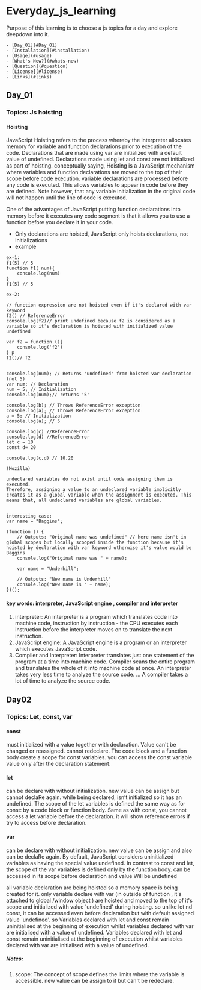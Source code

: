 # Everyday_js_learning
Purpose of this learning is to choose a js topics for a day and explore deepdown into it. 


<!-- TOC -->

    - [Day_01](#Day_01)
    - [Installation](#installation)
    - [Usage](#usage)
    - [What's New?](#whats-new)
    - [Question](#question)
    - [License](#license)
    - [Links](#links)

<!-- /TOC -->






## Day_01

### Topics: Js  hoisting

#### Hoisting
JavaScript Hoisting refers to the process whereby the interpreter allocates memory for variable and function declarations prior to execution of the code. Declarations that are made using var are initialized with a default value of undefined. Declarations made using let and const are not initialized as part of hoisting.
conceptually saying,  Hoisting is a JavaScript mechanism where variables and function declarations are moved to the top of their scope before code execution.
variable declarations are processed before any code is executed.
This allows variables to appear in code before they are defined. Note however, that any variable initialization in the original code will not happen until the line of code is executed.

One of the advantages of JavaScript putting function declarations into memory before it executes any code segment is that it allows you to use a function before you declare it in your code.
- Only declarations are hoisted, JavaScript only hoists declarations, not initializations
- example

```JS
ex-1:
f1(5) // 5
function f1( num){
    console.log(num)
}
f1(5) // 5

ex-2:

// function expression are not hoisted even if it's declared with var keyword 
f2() // ReferenceError
console.log(f2)// print undefined because f2 is considered as a variable so it's declaration is hoisted with initialized value undefined

var f2 = function (){
    console.log('f2')
} p
f2()// f2


```

```JS
console.log(num); // Returns 'undefined' from hoisted var declaration (not 5)
var num; // Declaration
num = 5; // Initialization
console.log(num);// returns '5'

console.log(b); // Throws ReferenceError exception
console.log(a); // Throws ReferenceError exception
a = 5; // Initialization
console.log(a); // 5

console.log(c) //ReferenceError
console.log(d) //ReferenceError
let c = 10
const d= 20

console.log(c,d) // 10,20

(Mozilla)

undeclared variables do not exist until code assigning them is executed.
Therefore, assigning a value to an undeclared variable implicitly creates it as a global variable when the assignment is executed. This means that, all undeclared variables are global variables.


interesting case: 
var name = "Baggins";

(function () {
    // Outputs: "Original name was undefined" // here name isn't in global scopes but locally scooped inside the function because it's hoisted by declaration with var keyword otherwise it's value would be Baggins
    console.log("Original name was " + name);

    var name = "Underhill";

    // Outputs: "New name is Underhill"
    console.log("New name is " + name);
})();

```

#### key words: interpreter, JavaScript engine , compiler and interpreter
1. interpreter:
 An interpreter is a program which translates code into machine code, instruction by instruction - the CPU executes each instruction before the interpreter moves on to translate the next instruction.
2. JavaScript engine:
 A JavaScript engine is a program or an interpreter which executes JavaScript code.
3. Compiler and Interpreter: 
 Interpreter translates just one statement of the program at a time into machine code. Compiler scans the entire program and translates the whole of it into machine code at once. An interpreter takes very less time to analyze the source code. ... A compiler takes a lot of time to analyze the source code.




## Day02

### Topics: Let, const, var

#### const
must initialized with a value together with declaration. Value can't be changed or reassigned. cannot redeclare.
The code block and a function body create a scope for const variables. 
you can access the const variable value only after the declaration statement.

#### let
can be declare with without initialization. new value can be assign but cannot declaRe again.
while being declared, isn’t initialized so it has an undefined.
The scope of the let variables is defined the same way as for const: by a code block or function body.
Same as with const, you cannot access a let variable before the declaration. it will show reference errors if try to access before declaration.

#### var
can be declare with without initialization. new value can be assign and also can be declaRe again.
By default, JavaScript considers uninitialized variables as having the special value undefined.
In contrast to const and let, the scope of the var variables is defined only by the function body.
can be accessed in its scope before declaration  and value Will be undefined

all variable declaration are being hoisted so a memory space is being created for it.
only variable declare with var (in outside of function , it's attached to global /window object ) are hoisted and moved  to the top of it's scope and initialized with value 'undefined' during hoisting. so unlike let nd const, it can be accessed even before declaration but with default assigned value 'undefined'.
so Variables declared with let and const remain uninitialised at the beginning of execution whilst variables declared with var are initialised with a value of undefined.
Variables declared with let and const remain uninitialised at the beginning of execution whilst variables declared with var are initialised with a value of undefined.
##### Notes:
1. scope: The concept of scope defines the limits where the variable is accessible. new value can be assign to it but can't be redeclare.
